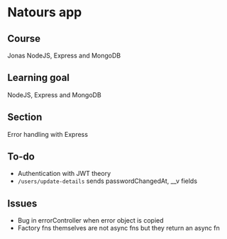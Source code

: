 # Natours app

## Course

Jonas NodeJS, Express and MongoDB

## Learning goal

NodeJS, Express and MongoDB

## Section

Error handling with Express

## To-do

-   Authentication with JWT theory
-   `/users/update-details` sends passwordChangedAt, \_\_v fields

## Issues

-   Bug in errorController when error object is copied
-   Factory fns themselves are not async fns but they return an async fn
